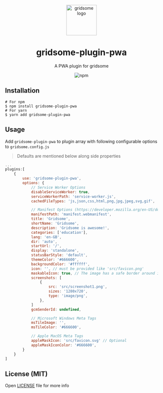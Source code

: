 <p align="center">
    <a href="https://www.npmjs.com/package/gridsome-plugin-pwa">
      <img src="https://gridsome.org/logos/logo-circle-light.svg" alt="gridsome logo" width="100px"/>
    </a>
    <h1 align="center">gridsome-plugin-pwa</h1>
    <p align="center"> A PWA plugin for gridsome </p>
    <p align="center"><img alt="npm" src="https://img.shields.io/npm/dt/gridsome-plugin-pwa"></p>
</p>


## Installation
```
# For npm
$ npm install gridsome-plugin-pwa
# For yarn
$ yarn add gridsome-plugin-pwa
```

## Usage
Add `gridsome-plugin-pwa` to plugin array with following configurable options to `gridsome.config.js`

> Defaults are mentioned below along side properties

```js
...
plugins:[
    {
        use: 'gridsome-plugin-pwa',
        options: {
            // Service Worker Options
            disableServiceWorker: true,
            serviceWorkerPath: 'service-worker.js',
            cachedFileTypes: 'js,json,css,html,png,jpg,jpeg,svg,gif',

            // Manifest Options (https://developer.mozilla.org/en-US/docs/Web/Manifest)
            manifestPath: 'manifest.webmanifest',
            title: 'Gridsome',
            shortName: 'Gridsome',
            description: 'Gridsome is awesome!',
            categories: ['education'],
            lang: 'en-GB',
            dir: 'auto',
            startUrl: '/',
            display: 'standalone',
            statusBarStyle: 'default',
            themeColor: '#666600',
            backgroundColor: '#ffffff',
            icon: '', // must be provided like 'src/favicon.png'
            maskableIcon: true, // The image has a safe border around it that can be cut away
            screenshots: [
                {
                    src: 'src/screenshot1.png',
                    sizes: '1280x720',
                    type: 'image/png',
                },
            ]
            gcmSenderId: undefined,

            // Microsoft Windows Meta Tags
            msTileImage: '',
            msTileColor: '#666600',

            // Apple MacOS Meta Tags
            appleMaskIcon: 'src/favicon.svg' // Optional
            appleMaskIconColor: '#666600',
        }
    }
]
```

## License (MIT)
Open [LICENSE](./LICENSE) file for more info 
